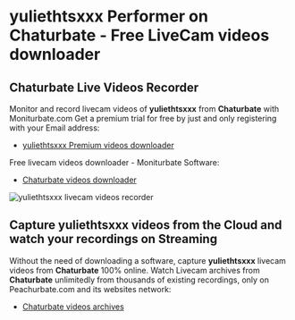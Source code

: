 # yuliethtsxxx Performer on Chaturbate - Free LiveCam videos downloader

## Chaturbate Live Videos Recorder

Monitor and record livecam videos of **yuliethtsxxx** from **Chaturbate** with Moniturbate.com
Get a premium trial for free by just and only registering with your Email address:
* [yuliethtsxxx Premium videos downloader](https://moniturbate.com/request-demo-licence-key.html)

Free livecam videos downloader - Moniturbate Software:
* [Chaturbate videos downloader](https://moniturbate.com/moniturbate-download-software.html)

![yuliethtsxxx livecam videos recorder](https://peachurnet.com/templates/moniturbate-software.png)


## Capture yuliethtsxxx videos from the Cloud and watch your recordings on Streaming

Without the need of downloading a software, capture **yuliethtsxxx** livecam videos from **Chaturbate** 100% online.
Watch Livecam archives from **Chaturbate** unlimitedly from thousands of existing recordings, only on Peachurbate.com and its websites network:
* [Chaturbate videos archives](https://peachurnet.com/)